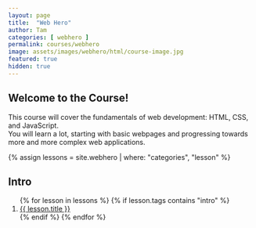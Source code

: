 ```yaml
---
layout: page
title:  "Web Hero"
author: Tam
categories: [ webhero ]
permalink: courses/webhero
image: assets/images/webhero/html/course-image.jpg
featured: true
hidden: true
---
```


## Welcome to the Course!
This course will cover the fundamentals of web development: HTML, CSS, and JavaScript.  
You will learn a lot, starting with basic webpages and progressing towards more and more complex web applications.

<!-- Get all the Web Hero lessons -->
{% assign lessons = site.webhero | where: "categories", "lesson" %}

## Intro
<!-- Get the Intro lessons -->
<ol>
{% for lesson in lessons %}
  {% if lesson.tags contains "intro" %}
    <li>
      <a href="{{lesson.url}}">{{ lesson.title }}</a>
    </li>
  {% endif %}
{% endfor %}
</ol>